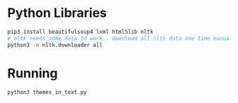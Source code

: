 # Python Libraries

```bash
pip3 install beautifulsoup4 lxml html5lib nltk
# nltk needs some data to work.. download all nltk data one time manually (3.3GB of data)
python3 -m nltk.downloader all
```



# Running

```bash
python3 themes_in_text.py
```